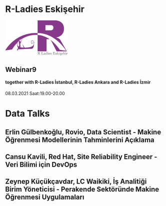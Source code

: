 # R-Ladies Eskişehir 

<img src="https://github.com/bkanx/R-Ladies-EskisehR-Stickers/blob/master/Init.png" width="200"> 


## Webinar9

#### together with R-Ladies İstanbul, R-Ladies Ankara and R-Ladies İzmir




08.03.2021 Saat:19.00-20.00

# Data Talks

## Erlin Gülbenkoğlu, Rovio, Data Scientist - Makine Öğrenmesi Modellerinin Tahminlerini Açıklama

## Cansu Kavili, Red Hat, Site Reliability Engineer - Veri Bilimi için DevOps

## Zeynep Küçükçavdar, LC Waikiki, İş Analitiği Birim Yöneticisi - Perakende Sektöründe Makine Öğrenmesi Uygulamaları
